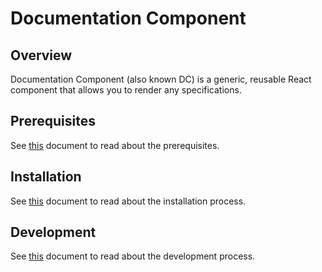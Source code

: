 # Documentation Component

## Overview

Documentation Component (also known DC) is a generic, reusable React component that allows you to render any specifications.

## Prerequisites

See [this](../../README.md#prerequisites) document to read about the prerequisites.

## Installation

See [this](../../README.md#installation) document to read about the installation process.

## Development

See [this](../../README.md#development) document to read about the development process.

